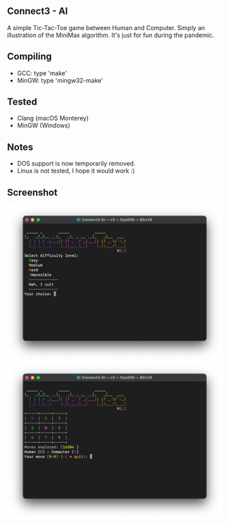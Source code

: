 ## Connect3 - AI
A simple Tic-Tac-Toe game between Human and Computer. Simply an illustration of the MiniMax algorithm. It's just for fun during the pandemic.

## Compiling
* GCC: type 'make'
* MinGW: type 'mingw32-make'

## Tested
- Clang (macOS Monterey)
- MinGW (Windows)

## Notes
- DOS support is now temporarily removed.
- Linux is not tested, I hope it would work :)

## Screenshot
![Title screen](screens/screen01.png)
![Gameplay screen](screens/screen02.png)
